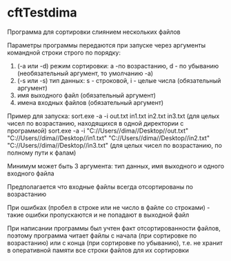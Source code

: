 # cftTestdima

Программа для сортировки слиянием нескольких файлов

Параметры программы передаются при запуске через аргументы командной строки строго по порядку:
1. (-a или -d) режим сортировки: a -по возрастанию, d - по убыванию (необязательный аргумент, то умолчанию -a)
2. (-s или -s) тип данных: s - строковой, i - целые числа (обязательный аргумент)
3. имя выходного файл (обязательный аргумент)
4. имена входных файлов (обязательный аргумент)

Пример для запуска:
sort.exe -a -i out.txt in1.txt in2.txt in3.txt (для целых чисел по возрастанию, находящихся в одной директории с программой)
sort.exe -a -i "C://Users//dima//Desktop//out.txt" "C://Users//dima//Desktop//in1.txt" "C://Users//dima//Desktop//in2.txt" "C://Users//dima//Desktop//in3.txt"
(для целых чисел по возрастанию, по полному пути к фалам)

Минимум может быть 3 аргумента: тип данных, имя выходного и одного входного файла

Предполагается что входные файлы всегда отсортированы по возрастанию

При ошибках (пробел в строке или не число в файле со строками) - такие ошибки пропускаются и не попадают в выходной файл

При написании программы был учтен факт отсортированности файлов, поэтому программа читает файлы с начала (при сортировке по возрастанию) 
или с конца (при сортировке по убыванию), т.е. не хранит в оперативной памяти все строки файлов для их сортировки
